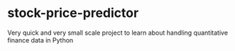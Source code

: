 # stock-price-predictor
 Very quick and very small scale project to learn about handling quantitative finance data in Python
